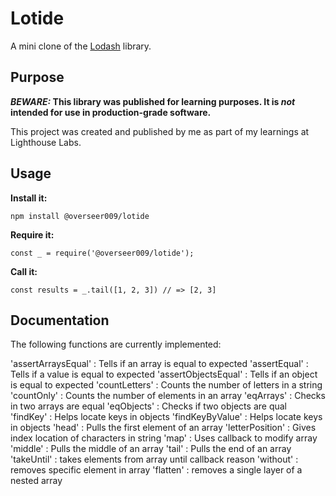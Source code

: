 # Lotide

A mini clone of the [Lodash](https://lodash.com) library.

## Purpose

**_BEWARE:_ This library was published for learning purposes. It is _not_ intended for use in production-grade software.**

This project was created and published by me as part of my learnings at Lighthouse Labs. 

## Usage

**Install it:**

`npm install @overseer009/lotide`

**Require it:**

`const _ = require('@overseer009/lotide');`

**Call it:**

`const results = _.tail([1, 2, 3]) // => [2, 3]`

## Documentation

The following functions are currently implemented:

'assertArraysEqual' :  Tells if an array is equal to expected
'assertEqual' :        Tells if a value is equal to expected
'assertObjectsEqual' : Tells if an object is equal to expected
'countLetters' :       Counts the number of letters in a string
'countOnly' :          Counts the number of elements in an array
'eqArrays' :           Checks in two arrays are equal
'eqObjects' :          Checks if two objects are qual
'findKey' :            Helps locate keys in objects
'findKeyByValue' :     Helps locate keys in objects
'head' :               Pulls the first element of an array
'letterPosition' :     Gives index location of characters in string
'map' :                Uses callback to modify array
'middle' :             Pulls the middle of an array
'tail' :               Pulls the end of an array
'takeUntil' :          takes elements from array until callback reason
'without' :            removes specific element in array
'flatten' :            removes a single layer of a nested array
